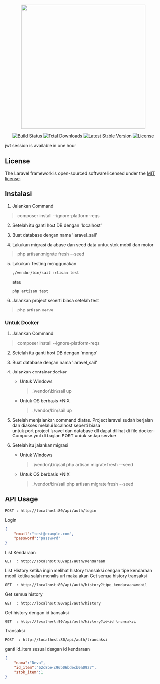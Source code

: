 <p align="center"><a href="https://laravel.com" target="_blank"><img src="https://raw.githubusercontent.com/laravel/art/master/logo-lockup/5%20SVG/2%20CMYK/1%20Full%20Color/laravel-logolockup-cmyk-red.svg" width="400"></a></p>

<p align="center">
<a href="https://travis-ci.org/laravel/framework"><img src="https://travis-ci.org/laravel/framework.svg" alt="Build Status"></a>
<a href="https://packagist.org/packages/laravel/framework"><img src="https://img.shields.io/packagist/dt/laravel/framework" alt="Total Downloads"></a>
<a href="https://packagist.org/packages/laravel/framework"><img src="https://img.shields.io/packagist/v/laravel/framework" alt="Latest Stable Version"></a>
<a href="https://packagist.org/packages/laravel/framework"><img src="https://img.shields.io/packagist/l/laravel/framework" alt="License"></a>
</p>

jwt session is available in one hour

## License

The Laravel framework is open-sourced software licensed under the [MIT license](https://opensource.org/licenses/MIT).

## Instalasi

1. Jalankan Command
  > composer install --ignore-platform-reqs

2. Setelah itu ganti host DB dengan 'localhost'

3. Buat database dengan nama 'laravel_sail'

4. Lakukan migrasi database dan seed data untuk stok mobil dan motor
  >  php artisan:migrate fresh --seed
5. Lakukan Testing menggunakan 
     ```
     ,/vendor/bin/sail artisan test
     ```
     atau
     ```
     php artisan test
     ```
6. Jalankan project seperti biasa setelah test 
  > php artisan serve

### Untuk Docker

1. Jalankan Command
  > composer install --ignore-platform-reqs

2. Setelah itu ganti host DB dengan 'mongo'

3. Buat database dengan nama 'laravel_sail'

4. Jalankan container docker 
      - Untuk Windows
        > .\vendor\bin\sail up 
      - Untuk OS berbasis *NIX
        > ./vendor/bin/sail up

5. Setelah menjalankan command diatas. Project laravel sudah berjalan dan diakses melalui localhost seperti biasa \
  untuk port project laravel dan database dll dapat dilihat di file docker-Compose.yml di bagian PORT untuk setiap service


6. Setelah itu jalankan migrasi 
      - Untuk Windows
        > .\vendor\bin\sail php artisan migrate:fresh --seed 
      - Untuk OS berbasis *NIX
        > ./vendor/bin/sail php artisan migrate:fresh --seed 





## API Usage

```
POST : http://localhost:80/api/auth/login
```
Login 
```json
{
    "email":"test@example.com",
    "password":"password"
}
```
List Kendaraan
```
GET  : http://localhost:80/api/auth/kendaraan
```

List History ketika ingin melihat history transaksi dengan tipe kendaraan mobil
ketika salah menulis url maka akan Get semua history transaksi

```
GET  : http://localhost:80/api/auth/history?tipe_kendaraan=mobil
```

Get semua history

```
GET  : http://localhost:80/api/auth/history
```

Get history dengan id transaksi
```
GET  : http://localhost:80/api/auth/history?id=id transaksi
```
Transaksi
```
POST  : http://localhost:80/api/auth/transaksi
```
ganti id_item sesuai dengan id kendaraan
```json
{
    "nama":"Deva",
    "id_item":"62c8be4c96b06bdecb0a0927",
    "stok_item":1
}
```
